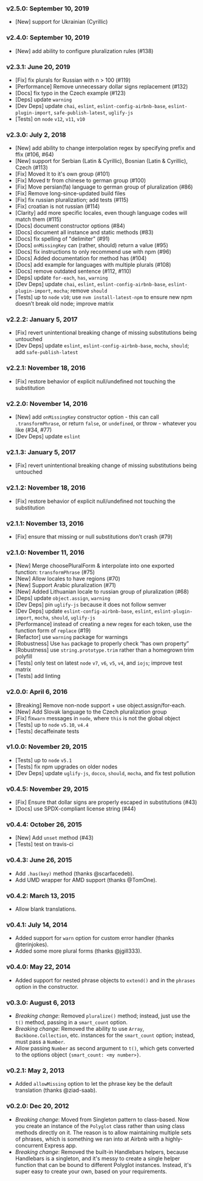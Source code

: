 ### v2.5.0: September 10, 2019
 * [New] support for Ukrainian (Cyrillic)

### v2.4.0: September 10, 2019
 * [New] add ability to configure pluralization rules (#138)

### v2.3.1: June 20, 2019
 * [Fix] fix plurals for Russian with n > 100 (#119)
 * [Performance] Remove unnecessary dollar signs replacement (#132)
 * [Docs] fix typo in the Czech example (#123)
 * [Deps] update `warning`
 * [Dev Deps] update `chai`, `eslint`, `eslint-config-airbnb-base`, `eslint-plugin-import`, `safe-publish-latest`, `uglify-js`
 * [Tests] on `node` `v12`, `v11`, `v10`

### v2.3.0: July 2, 2018
 * [New] add ability to change interpolation regex by specifying prefix and ffix (#106, #64)
 * [New] support for Serbian (Latin & Cyrillic), Bosnian (Latin & Cyrillic), Czech (#113)
 * [Fix] Moved lt to it's own group (#101)
 * [Fix] Moved tr from chinese to german group (#100)
 * [Fix] Move persian(fa) language to german group of pluralization (#86)
 * [Fix] Remove long-since-updated build files
 * [Fix] fix russian pluralization; add tests (#115)
 * [Fix] croatian is not russian (#114)
 * [Clarity] add more specific locales, even though language codes will match them (#115)
 * [Docs] document constructor options (#84)
 * [Docs] document all instance and static methods (#83)
 * [Docs] fix spelling of "delimiter" (#91)
 * [Docs] `onMissingKey` can (rather, should) return a value (#95)
 * [Docs] fix instructions to only recommend use with npm (#96)
 * [Docs] Added documentation for method has (#104)
 * [Docs] add example for languages with multiple plurals (#108)
 * [Docs] remove outdated sentence (#112, #110)
 * [Deps] update `for-each`, `has`, `warning`
 * [Dev Deps] update `chai`, `eslint`, `eslint-config-airbnb-base`, `eslint-plugin-import`, `mocha`; remove `should`
 * [Tests] up to `node` `v10`; use `nvm install-latest-npm` to ensure new npm doesn’t break old node; improve matrix

### v2.2.2: January 5, 2017
 * [Fix] revert unintentional breaking change of missing substitutions being untouched
 * [Dev Deps] update `eslint`, `eslint-config-airbnb-base`, `mocha`, `should`; add `safe-publish-latest`

### v2.2.1: November 18, 2016
 * [Fix] restore behavior of explicit null/undefined not touching the substitution

### v2.2.0: November 14, 2016
 * [New] add `onMissingKey` constructor option - this can call `.transformPhrase`, or return `false`, or `undefined`, or throw - whatever you like (#34, #77)
 * [Dev Deps] update `eslint`

### v2.1.3: January 5, 2017
 * [Fix] revert unintentional breaking change of missing substitutions being untouched

### v2.1.2: November 18, 2016
 * [Fix] restore behavior of explicit null/undefined not touching the substitution

### v2.1.1: November 13, 2016
 * [Fix] ensure that missing or null substitutions don’t crash (#79)

### v2.1.0: November 11, 2016
 * [New] Merge choosePluralForm & interpolate into one exported function: `transformPhrase` (#75)
 * [New] Allow locales to have regions (#70)
 * [New] Support Arabic pluralization (#71)
 * [New] Added Lithuanian locale to russian group of pluralization (#68)
 * [Deps] update `object.assign`, `warning`
 * [Dev Deps] pin `uglify-js` because it does not follow semver
 * [Dev Deps] update `eslint-config-airbnb-base`, `eslint`, `eslint-plugin-import`, `mocha`, `should`, `uglify-js`
 * [Performance] instead of creating a new regex for each token, use the function form of `replace` (#19)
 * [Refactor] use `warning` package for warnings
 * [Robustness] Use `has` package to properly check “has own property”
 * [Robustness] use `string.prototype.trim` rather than a homegrown trim polyfill
 * [Tests] only test on latest `node` `v7`, `v6`, `v5`, `v4`, and `iojs`; improve test matrix
 * [Tests] add linting

### v2.0.0: April 6, 2016
 * [Breaking] Remove non-node support + use object.assign/for-each.
 * [New] Add Slovak language to the Czech pluralization group
 * [Fix] fix`warn` messages in `node`, where `this` is not the global object
 * [Tests] up to `node` `v5.10`, `v4.4`
 * [Tests] decaffeinate tests

### v1.0.0: November 29, 2015
 * [Tests] up to `node` `v5.1`
 * [Tests] fix npm upgrades on older nodes
 * [Dev Deps] update `uglify-js`, `docco`, `should`, `mocha`, and fix test pollution

### v0.4.5: November 29, 2015
 * [Fix] Ensure that dollar signs are properly escaped in substitutions (#43)
 * [Docs] use SPDX-compliant license string (#44)

### v0.4.4: October 26, 2015
 * [New] Add `unset` method (#43)
 * [Tests] test on travis-ci

### v0.4.3: June 26, 2015
 * Add `.has(key)` method (thanks @scarfacedeb).
 * Add UMD wrapper for AMD support (thanks @TomOne).

### v0.4.2: March 13, 2015
 * Allow blank translations.

### v0.4.1: July 14, 2014
 * Added support for `warn` option for custom error handler (thanks @terinjokes).
 * Added some more plural forms (thanks @jgill333).

### v0.4.0: May 22, 2014
 * Added support for nested phrase objects to `extend()` and in the `phrases` option in the constructor.

### v0.3.0: August 6, 2013
 * _Breaking change_: Removed `pluralize()` method; instead, just use the `t()` method, passing in a `smart_count` option.
 * _Breaking change_: Removed the ability to use `Array`, `Backbone.Collection`, etc. instances for the `smart_count` option; instead, must pass a `Number`.
 * Allow passing `Number` as second argument to `t()`, which gets converted to the options object `{smart_count: <my number>}`.

### v0.2.1: May 2, 2013
 * Added `allowMissing` option to let the phrase key be the default translation (thanks @ziad-saab).

### v0.2.0: Dec 20, 2012
 * _Breaking change_: Moved from Singleton pattern to class-based. Now you create an instance of the `Polyglot` class rather than using class methods directly on it. The reason is to allow maintaining multiple sets of phrases, which is something we ran into at Airbnb with a highly-concurrent Express app.
 * _Breaking change_: Removed the built-in Handlebars helpers, because Handlebars is a singleton, and it's messy to create a single helper function that can be bound to different Polyglot instances.  Instead, it's super easy to create your own, based on your requirements.
